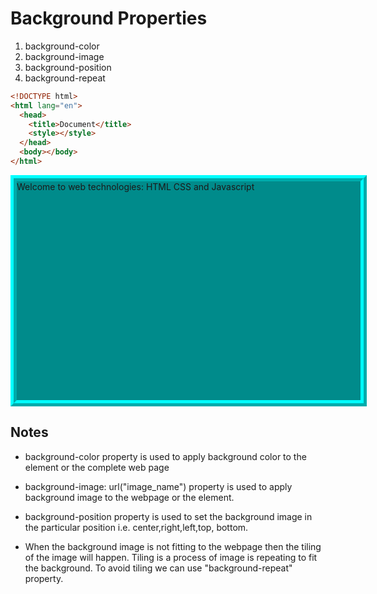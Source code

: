 # Background Properties

1. background-color
1. background-image
1. background-position
1. background-repeat

```html
<!DOCTYPE html>
<html lang="en">
  <head>
    <title>Document</title>
    <style></style>
  </head>
  <body></body>
</html>
```

<html lang="en">
<head>
    <title>Document</title>
    <style>
        .p{
            height:350px;
            width: 550px;
            border: 10px cyan;
            border-style: ridge;
            background-color: darkcyan;
            background—image: url("img2.jfif") ;
            background—repeat : no-repeat ;
            background-position: center;
        }
        .p:hover{
            background-color: aqua;
            background—image: url ("img2.jpg") ;
        }
    </style>
</head>
<body>
    <p class="p">Welcome to web technologies: HTML CSS and Javascript</p>
</body>
</html>

## Notes

- background-color property is used to apply background color to the element or the complete web page

- background-image: url("image_name") property is used to apply background image to the webpage or the element.

- background-position property is used to set the background image in the particular position i.e. center,right,left,top,
  bottom.

- When the background image is not fitting to the webpage then the tiling of the image will happen. Tiling is a
  process of image is repeating to fit the background. To avoid tiling we can use "background-repeat" property.
